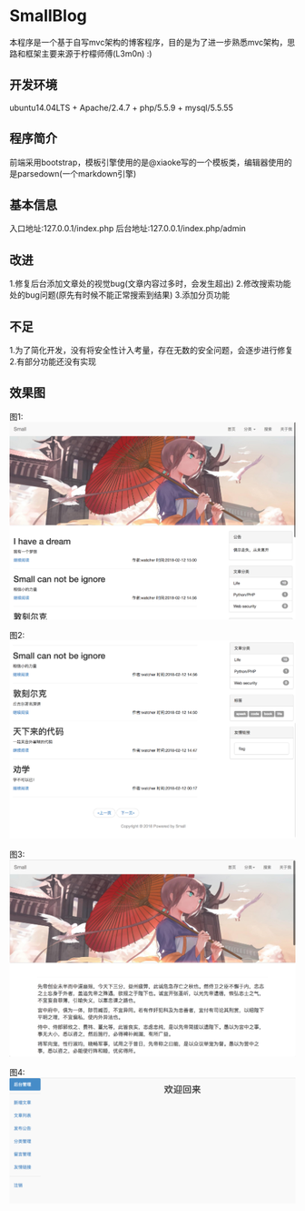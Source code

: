 # SmallBlog
  本程序是一个基于自写mvc架构的博客程序，目的是为了进一步熟悉mvc架构，思路和框架主要来源于柠檬师傅(L3m0n) :)
  
## 开发环境
  ubuntu14.04LTS + Apache/2.4.7 + php/5.5.9 + mysql/5.5.55

## 程序简介
  前端采用bootstrap，模板引擎使用的是@xiaoke写的一个模板类，编辑器使用的是parsedown(一个markdown引擎)

## 基本信息
  入口地址:127.0.0.1/index.php
  后台地址:127.0.0.1/index.php/admin

## 改进
  1.修复后台添加文章处的视觉bug(文章内容过多时，会发生超出)
  2.修改搜索功能处的bug问题(原先有时候不能正常搜索到结果)
  3.添加分页功能

## 不足
  1.为了简化开发，没有将安全性计入考量，存在无数的安全问题，会逐步进行修复
  2.有部分功能还没有实现

## 效果图
  图1:
  ![image](https://github.com/fwatcher/SmallBlog/blob/master/1.png)
  
  图2:
  ![image](https://github.com/fwatcher/SmallBlog/blob/master/2.png)
  
  图3:
  ![image](https://github.com/fwatcher/SmallBlog/blob/master/3.png)
  
  图4:
  ![image](https://github.com/fwatcher/SmallBlog/blob/master/4.png)
  


   
